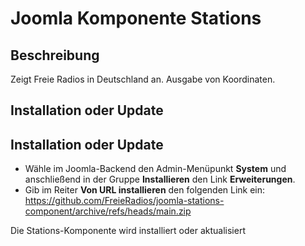 # Joomla Komponente Stations

## Beschreibung

Zeigt Freie Radios in Deutschland an. Ausgabe von Koordinaten. 

## Installation oder Update


## Installation oder Update

- Wähle im Joomla-Backend den Admin-Menüpunkt **System** und anschließend in der Gruppe **Installieren** den Link **Erweiterungen**.
- Gib im Reiter **Von URL installieren** den folgenden Link ein: https://github.com/FreieRadios/joomla-stations-component/archive/refs/heads/main.zip

Die Stations-Komponente wird installiert oder aktualisiert

